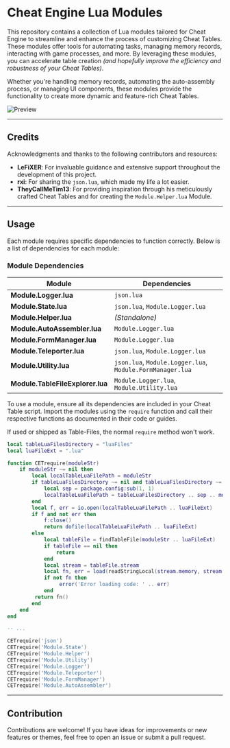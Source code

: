 # Cheat Engine Lua Modules

This repository contains a collection of Lua modules tailored for Cheat Engine to streamline and enhance the process of customizing Cheat Tables. These modules offer tools for automating tasks, managing memory records, interacting with game processes, and more. By leveraging these modules, you can accelerate table creation *(and hopefully improve the efficiency and robustness of your Cheat Tables)*.

Whether you're handling memory records, automating the auto-assembly process, or managing UI components, these modules provide the functionality to create more dynamic and feature-rich Cheat Tables.

![Preview](https://lowlevel.me/uploads/default/original/1X/b0d626ddea072d9171fb7f79588d5a71e4b91110.png)

---

## Credits
Acknowledgments and thanks to the following contributors and resources:

- **LeFiXER**: For invaluable guidance and extensive support throughout the development of this project.
- **rxi**: For sharing the `json.lua`, which made my life a lot easier.
- **TheyCallMeTim13**: For providing inspiration through his meticulously crafted Cheat Tables and for creating the `Module.Helper.lua` Module.

---

## Usage
Each module requires specific dependencies to function correctly. Below is a list of dependencies for each module:

### Module Dependencies

| Module                  | Dependencies                      |
|-------------------------|------------------------------------|
| **Module.Logger.lua**   | `json.lua`                        |
| **Module.State.lua**    | `json.lua`, `Module.Logger.lua`   |
| **Module.Helper.lua**   | *(Standalone)*                    |
| **Module.AutoAssembler.lua** | `Module.Logger.lua`           |
| **Module.FormManager.lua**   | `Module.Logger.lua`           |
| **Module.Teleporter.lua**    | `json.lua`, `Module.Logger.lua` |
| **Module.Utility.lua**       | `json.lua`, `Module.Logger.lua`, `Module.FormManager.lua` |
| **Module.TableFileExplorer.lua**       | `Module.Logger.lua`, `Module.Utility.lua` |


To use a module, ensure all its dependencies are included in your Cheat Table script. Import the modules using the `require` function and call their respective functions as documented in their code or guides.

If used or shipped as Table-Files, the normal `require` method won't work.
```lua
local tableLuaFilesDirectory = "luaFiles"
local luaFileExt = ".lua"

function CETrequire(moduleStr)
    if moduleStr ~= nil then
        local localTableLuaFilePath = moduleStr
        if tableLuaFilesDirectory ~= nil and tableLuaFilesDirectory ~= "" then
            local sep = package.config:sub(1, 1)
            localTableLuaFilePath = tableLuaFilesDirectory .. sep .. moduleStr
        end
        local f, err = io.open(localTableLuaFilePath .. luaFileExt)
        if f and not err then
            f:close()
            return dofile(localTableLuaFilePath .. luaFileExt)
        else
            local tableFile = findTableFile(moduleStr .. luaFileExt)
            if tableFile == nil then
                return
            end
            local stream = tableFile.stream
            local fn, err = load(readStringLocal(stream.memory, stream.size))
            if not fn then
                 error('Error loading code: ' .. err)
            end
         return fn()
        end
    end
end

-- ...

CETrequire('json')
CETrequire('Module.State')
CETrequire('Module.Helper')
CETrequire('Module.Utility')
CETrequire('Module.Logger')
CETrequire('Module.Teleporter')
CETrequire('Module.FormManager')
CETrequire('Module.AutoAssembler')
```

---

## Contribution
Contributions are welcome! If you have ideas for improvements or new features or themes, feel free to open an issue or submit a pull request.
